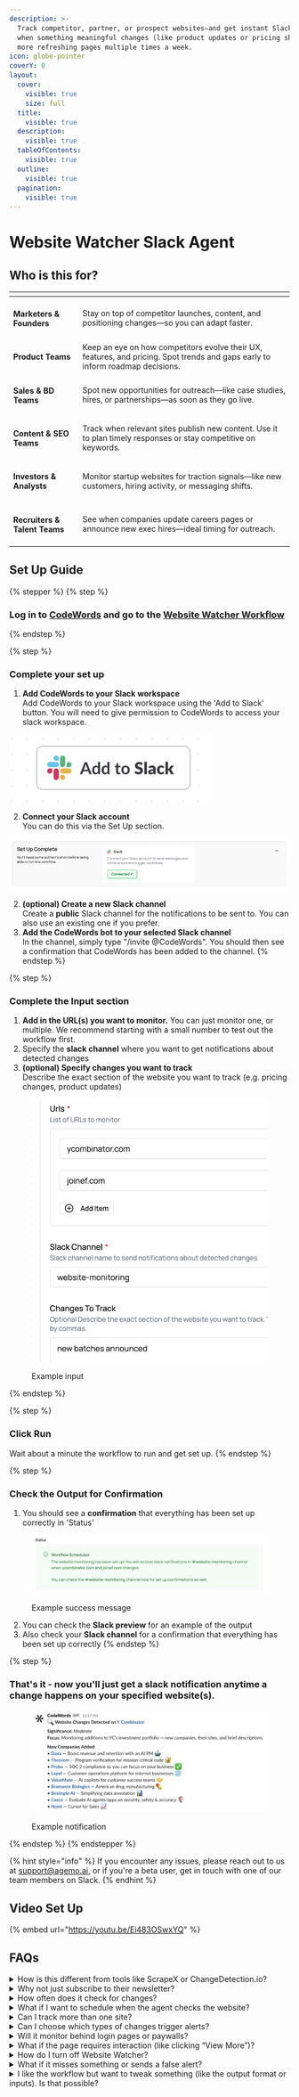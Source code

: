 ```yaml
---
description: >-
  Track competitor, partner, or prospect websites—and get instant Slack alerts
  when something meaningful changes (like product updates or pricing shifts). No
  more refreshing pages multiple times a week.
icon: globe-pointer
coverY: 0
layout:
  cover:
    visible: true
    size: full
  title:
    visible: true
  description:
    visible: true
  tableOfContents:
    visible: true
  outline:
    visible: true
  pagination:
    visible: true
---
```


# Website Watcher Slack Agent

## Who is this for?

<table data-view="cards"><thead><tr><th></th><th></th></tr></thead><tbody><tr><td><h4>Marketers &#x26; Founders</h4></td><td>Stay on top of competitor launches, content, and positioning changes—so you can adapt faster.</td></tr><tr><td><h4>Product Teams</h4></td><td>Keep an eye on how competitors evolve their UX, features, and pricing. Spot trends and gaps early to inform roadmap decisions.</td></tr><tr><td><h4>Sales &#x26; BD Teams</h4></td><td>Spot new opportunities for outreach—like case studies, hires, or partnerships—as soon as they go live.</td></tr><tr><td><h4>Content &#x26; SEO Teams</h4></td><td>Track when relevant sites publish new content. Use it to plan timely responses or stay competitive on keywords.</td></tr><tr><td><h4>Investors &#x26; Analysts</h4></td><td>Monitor startup websites for traction signals—like new customers, hiring activity, or messaging shifts.</td></tr><tr><td><h4>Recruiters &#x26; Talent Teams</h4></td><td>See when companies update careers pages or announce new exec hires—ideal timing for outreach.</td></tr></tbody></table>

## Set Up Guide

{% stepper %}
{% step %}
### Log in to [CodeWords](https://codewords.agemo.ai/) and go to the [ Website Watcher Workflow](https://codewords.agemo.ai/run/website_monitoring_to_slack_trigger)
{% endstep %}

{% step %}
### Complete your set up&#x20;

1. **Add CodeWords to your Slack workspace**\
   Add CodeWords to your Slack workspace using the 'Add to Slack' button. You will need to give permission to CodeWords to access your slack workspace.&#x20;

<img src="../../.gitbook/assets/Screenshot 2025-05-28 at 12.28.28.png" alt="" data-size="original">

2. **Connect your Slack account** \
   You can do this via the Set Up section.

<img src="../../.gitbook/assets/Screenshot 2025-05-28 at 15.40.42.png" alt="" data-size="original">

2. **(optional) Create a new Slack channel**\
   Create a **public** Slack channel for the notifications to be sent to. You can also use an existing one if you prefer.
3. **Add the CodeWords bot to your selected Slack channel**\
   In the channel, simply type "/invite @CodeWords". You should then see a confirmation that CodeWords has been added to the channel.
{% endstep %}

{% step %}
### Complete the Input section

1. **Add in the URL(s) you want to monitor.** You can just monitor one, or multiple. We recommend starting with a small number to test out the workflow first.&#x20;
2. Specify the **slack channel** where you want to get notifications about detected changes
3. **(optional) Specify changes you want to track** \
   Describe the exact section of the website you want to track (e.g. pricing changes, product updates)

<figure><img src="../../.gitbook/assets/Screenshot 2025-05-29 at 10.53.24.png" alt=""><figcaption><p>Example input</p></figcaption></figure>
{% endstep %}

{% step %}
### Click Run

Wait about a minute the workflow to run and get set up.&#x20;
{% endstep %}

{% step %}
### Check the Output for Confirmation

1. You should see a **confirmation** that everything has been set up correctly in 'Status'

<figure><img src="../../.gitbook/assets/Screenshot 2025-05-29 at 10.58.02.png" alt=""><figcaption><p>Example success message</p></figcaption></figure>

2. You can check the **Slack preview** for an example of the output
3. Also check your **Slack channel** for a confirmation that everything has been set up correctly&#x20;
{% endstep %}

{% step %}
### That's it - now you'll just get a slack notification anytime a change happens on your specified website(s).&#x20;

<figure><img src="../../.gitbook/assets/Screenshot 2025-05-29 at 14.13.41.png" alt=""><figcaption><p>Example notification</p></figcaption></figure>
{% endstep %}
{% endstepper %}

{% hint style="info" %}
If you encounter any issues, please reach out to us at support@agemo.ai, or if you're a beta user, get in touch with one of our team members on Slack.
{% endhint %}

## Video Set Up

{% embed url="https://youtu.be/Ei483OSwxYQ" %}

## FAQs

<details>

<summary>How is this different from tools like ScrapeX or ChangeDetection.io?</summary>

Website Watcher is built for teams who live in Slack. Unlike generic page monitoring tools, it summarizes meaningful changes in plain English and delivers them directly to your Slack channel—no dashboards to check, no code to configure. It’s designed for real-time collaboration, not just passive tracking.

You also only pay for this single workflow and how much you use it, instead of a recurring SaaS bill.

</details>

<details>

<summary>Why not just subscribe to their newsletter?</summary>

Newsletters are delayed (and often filtered). Website Watcher gives you real-time alerts for competitive or strategic updates.

</details>

<details>

<summary>How often does it check for changes?</summary>

The agent checks your selected everyday and sends alerts when there's a meaningful update—not just minor text edits.

</details>

<details>

<summary>What if I want to schedule when the agent checks the website? </summary>

You can use [this workflow](https://codewords.agemo.ai/run/website_monitoring_to_slack) for that.

</details>

<details>

<summary>Can I track more than one site?</summary>

Yes. You can set up multiple workflows to monitor different websites or pages.

</details>

<details>

<summary>Can I choose which types of changes trigger alerts?</summary>

Yes. When you're setting it up, specify what kind of changes you're looking for. Simply specify in natural language what you want to track.

</details>

<details>

<summary>Will it monitor behind login pages or paywalls?</summary>

Not at the moment. In a future version it will be able to use your credentials to access pages behind a login in a safe and secure manner within your browser.

</details>

<details>

<summary>What if the page requires interaction (like clicking “View More”)?</summary>

We’re rolling out an advanced version of this workflow that can actively interact with pages—like clicking buttons or expanding sections. If that’s something you need, let us know and we’ll get you early access.

</details>

<details>

<summary>How do I turn off Website Watcher?</summary>

You can simply go to 'Scheduled Runs' on CodeWords, and disable the workflow.

</details>

<details>

<summary>What if it misses something or sends a false alert?</summary>

If you notice something off, just let us know via the chat widget on CodeWords, at support@agemo.ai or on Slack if you're in our Beta group. We’re constantly improving detection.

</details>

<details>

<summary>I like the workflow but want to tweak something (like the output format or inputs). Is that possible?</summary>

Yes! Just reach out via the chat widget on CodeWords and type in the variation you'd like. Plus, we're rolling out an edit feature soon, so you'll be able to customize workflows on your own with just a few clicks or message.

</details>
